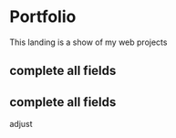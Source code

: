 # Portfolio
This landing is a show of my web projects
## complete all fields
## complete all fields
adjust